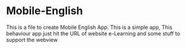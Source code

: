 # Mobile-English
This is a file to create Mobile English App.
This is a simple app, This behaviour app just hit the URL of website e-Learning and some stuff to support the webview
